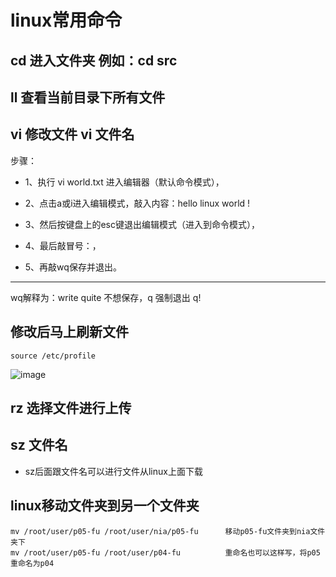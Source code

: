 # linux常用命令

## cd 进入文件夹  例如：cd src


## ll 查看当前目录下所有文件 

## vi 修改文件 vi 文件名
步骤：

* 1、执行 vi world.txt  进入编辑器（默认命令模式），

* 2、点击a或i进入编辑模式，敲入内容：hello linux world !

* 3、然后按键盘上的esc键退出编辑模式（进入到命令模式），

* 4、最后敲冒号：，

* 5、再敲wq保存并退出。

-------
wq解释为：write quite
不想保存，q
强制退出 q!

## 修改后马上刷新文件

```
source /etc/profile
```

![image](https://user-images.githubusercontent.com/64882640/156121181-4d5c3553-8437-4f4c-98ab-1a9b3f6a0977.png)


## rz 选择文件进行上传

## sz 文件名  

* sz后面跟文件名可以进行文件从linux上面下载

## linux移动文件夹到另一个文件夹

```
mv /root/user/p05-fu /root/user/nia/p05-fu      移动p05-fu文件夹到nia文件夹下
mv /root/user/p05-fu /root/user/p04-fu          重命名也可以这样写，将p05重命名为p04
```
